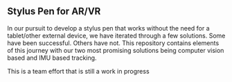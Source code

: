 ## Stylus Pen for AR/VR

In our pursuit to develop a stylus pen that works without the need for a tablet/other external device, we have iterated through a few solutions. Some have been successful. Others have not. This repository contains elements of this journey with our two most promising solutions being computer vision based and IMU based tracking. 

This is a team effort that is still a work in progress
